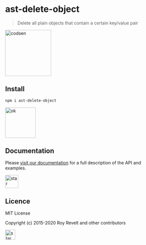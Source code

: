 # ast-delete-object

> Delete all plain objects that contain a certain key/value pair

<img src="https://codsen.com/images/png-codsen-1.png" width="148" alt="codsen" align="center">

## Install

```bash
npm i ast-delete-object
```

<img src="https://codsen.com/images/png-codsen-ok.png" width="98" alt="ok" align="center">

## Documentation

Please [visit our documentation](https://codsen.com/os/ast-delete-object/) for a full description of the API and examples.

<img src="https://codsen.com/images/png-codsen-star.png" width="42" alt="star" align="center">

## Licence

MIT License

Copyright (c) 2015-2020 Roy Revelt and other contributors

<img src="https://codsen.com/images/png-codsen-star-small.png" width="32" alt="star" align="center">
